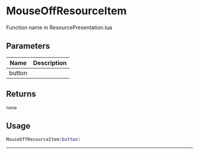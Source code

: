 # MouseOffResourceItem

Function name in ResourcePresentation.lua

## Parameters

| Name   | Description |
| ------ | ----------- |
| button |             |

## Returns

`none`

## Usage

```lua
MouseOffResourceItem(button)
```

---
